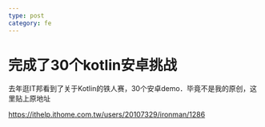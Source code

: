 ```yaml
---
type: post
category: fe
---
```

# 完成了30个kotlin安卓挑战

去年逛IT邦看到了关于Kotlin的铁人赛，30个安卓demo．毕竟不是我的原创，这里贴上原地址

https://ithelp.ithome.com.tw/users/20107329/ironman/1286

